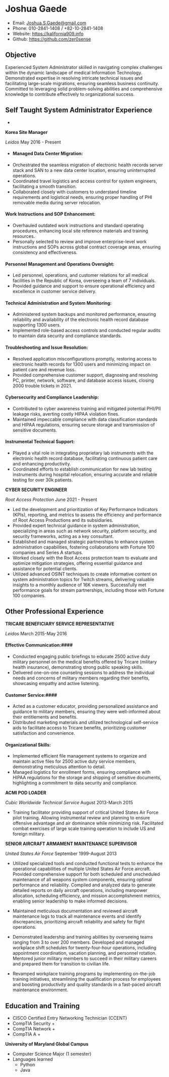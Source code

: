 Joshua Gaede 
============
* Email: Joshua.S.Gaede@gmail.com
* Phone: 010-2841-1408 / +82-10-2841-1408
* Website: https://kalifornia909.info
* Github: https://github.com/zer0sense


Objective
---------

Experienced System Administrator skilled in navigating complex challenges within the dynamic landscape of medical Information Technology. Demonstrated expertise in resolving intricate technical issues and facilitating large-scale migrations, ensuring seamless business continuity. Committed to leveraging solid problem-solving abilities and comprehensive knowledge to contribute effectively to organizational success.

### 


Self Taught System Administrator Experience
----------

*

__Korea Site Manager__ 

_Leidos_ May 2016 - Present 

* #### Managed Data Center Migration:
- Orchestrated the seamless migration of electronic health records server stack and SAN to a new data center location, ensuring uninterrupted operations.
- Coordinated travel logistics and access control for system engineers, facilitating a smooth transition.
- Collaborated closely with customers to understand timeline requirements and logistical needs, ensuring proper handling of PHI removable media during server relocation.

#### Work Instructions and SOP Enhancement:
- Overhauled outdated work instructions and standard operating procedures, enhancing local site reference materials and training resources.
- Personally selected to review and improve enterprise-level work instructions and SOPs across global contract coverage areas, ensuring consistency and effectiveness.

#### Personnel Management and Operations Oversight:
- Led personnel, operations, and customer relations for all medical facilities in the Republic of Korea, overseeing a team of 7 individuals.
- Provided guidance and support to ensure operational efficiency and excellence in customer service delivery.

#### Technical Administration and System Monitoring:
- Administered system backups and monitored performance, ensuring reliability and availability of the electronic health record database supporting 1300 users.
- Implemented role-based access controls and conducted regular audits to maintain data security and compliance standards.

#### Troubleshooting and Issue Resolution:
- Resolved application misconfigurations promptly, restoring access to electronic health records for 1300 users and minimizing impact on patient care and revenue loss.
- Provided comprehensive customer support, diagnosing and resolving PC, printer, network, software, and database access issues, closing 2000 trouble tickets in 2021.

#### Cybersecurity and Compliance Leadership:
- Contributed to cyber awareness training and mitigated potential PHI/PII leakage risks, averting costly HIPAA violation fines.
- Maintained impeccable compliance with data classification standards and HIPAA regulations, ensuring secure storage and transmission of sensitive documents.

#### Instrumental Technical Support:
- Played a vital role in integrating proprietary lab instruments with the electronic health record database, facilitating continuous patient care and enhancing productivity.
- Coordinated efforts to establish communication for new lab testing instruments during hospital relocation, ensuring accurate and reliable testing for over 30k patients.

__CYBER SECURITY ENGINEER__ 

_Root Access Protection_ June 2021 - Present

* Led the development and prioritization of Key Performance Indicators (KPIs), reporting, and metrics to assess the efficiency and performance of Root Access Productions and its subsidiaries.
* Provided expert technical guidance in system administration, specializing in areas such as network security, platform security, and security frameworks, acting as a key consultant.
* Established and managed strategic partnerships to enhance system administration capabilities, fostering collaborations with Fortune 100 companies and Series A startups.
* Worked closely with the Root Access protection team to evaluate and optimize mitigation strategies, offering essential guidance and assistance for potential clients.
* Utilized advanced OSINT techniques to create informative content on system administration topics for Twitch streams, delivering valuable insights to a monthly audience of 16K viewers. Successfully met performance goals for stream partnerships, including those with Fortune 100 companies.


Other Professional Experience
------

__TRICARE BENEFICIARY SERVICE REPRESENTATIVE__

_Leidos_ March 2015-May 2016 

#### Effective Communication:####
  - Conducted engaging public briefings to educate 2500 active duty military personnel on the medical benefits offered by Tricare (military health insurance), demonstrating strong public speaking skills.
  - Delivered one-on-one counseling sessions to address the individual needs and concerns of military members regarding their benefits, showcasing empathy and active listening.

#### Customer Service:####
  - Acted as a customer educator, providing personalized assistance and guidance to military members, ensuring they were well-informed about their entitlements and benefits.
  - Distributed marketing materials and utilized technological self-service aids to facilitate access to Tricare benefits, prioritizing customer satisfaction and convenience.

#### Organizational Skills: ####
  - Implemented efficient file management systems to organize and maintain active files for 2500 active duty service members, demonstrating meticulous attention to detail.
  - Managed logistics for enrollment forms, ensuring compliance with HIPAA regulations for the storage and shipping of sensitive documents, highlighting a commitment to data security and compliance.


__ACMI POD LOADER__

_Cubic Worldwide Technical Service_ August 2013-March 2015 

* Training facilitator providing support of critical United States Air Force pilot training. Allowing instrumental review and planning to ensure offensive advantage and air dominance while minimizing risk. Facilitated combat exercises of large scale training operation to include US and foreign military.

__SENIOR AIRCRAFT ARMAMENT MAINTENANCE SUPERVISOR__

_United States Air Force_ September 1999-August 2013 

* Utilized specialized tools and conducted functional tests to enhance the operational capabilities of multiple United States Air Force aircraft. Provided comprehensive support for both scheduled and unscheduled maintenance of all weapons system components, ensuring optimal performance and reliability. Compiled and analyzed data to generate detailed reports on daily aircraft operations, including manpower allocation, scheduling efficiency, and mission accomplishment metrics, enabling senior leadership to make informed decisions.

* Maintained meticulous documentation and reviewed aircraft maintenance logs to track all maintenance events and identify discrepancies, prioritizing aircraft reliability and safety for flight operations.

* Demonstrated leadership and training abilities by overseeing teams ranging from 3 to over 200 members. Developed and managed workplace shift schedules for twenty-four-hour operations, including appointment coordination, vacation planning, and personnel rotation. Mentored junior military members to succeed in their military careers and prepared them for transition to civilian life.

* Revamped workplace training programs by implementing on-the-job training initiatives, streamlining the qualification process for employees and boosting productivity and quality standards in a fast-paced aircraft maintenance environment.


Education and Training 
--------------
* CISCO Certified Entry Networking Technician (CCENT)
* CompTIA Security +
* CompTIA Network +
* CompTIA A +

__University of Maryland Global Campus__
* Computer Science Major (1 semester)
* Languages learned
	* Python
	* Java


